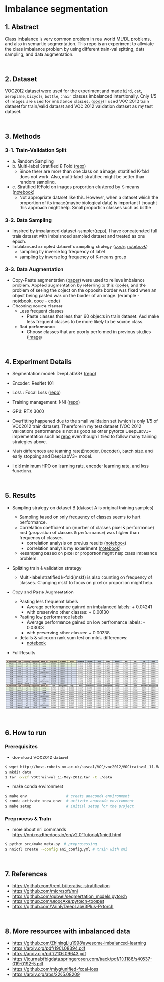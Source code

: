 # Imbalance segmentation


## 1. Abstract
Class imbalance is very common problem in real world ML/DL problems, and also in semantic segmentation. This repo is an experiment to alleviate the class imbalance problem by using different train-val spitting, data sampling, and data augmentation.

&nbsp;

## 2. Dataset
VOC2012 dataset were used for the experiment and made `bird`, `cat`, `aeroplane`, `bicycle`, `bottle`, `chair` classes imbalanced intentionally. Only 1/5 of images are used for imbalance classes. ([code](https://github.com/NamSahng/imbalance_segmentation/blob/main/src/make_meta.py#L225)) I used VOC 2012 train dataset for train/valid dataset and VOC 2012 validation dataset as my test dataset.

&nbsp;

## 3. Methods
### 3-1. Train-Validation Split
- a. Random Sampling
- b. Multi-label Stratified K-Fold ([repo](https://github.com/trent-b/iterative-stratification))
    - Since there are more than one class on a image, stratified K-fold does not work. Also, multi-label stratified might be better than random sampling.
- c. Stratified K-Fold on images proportion clustered by K-means ([notebook](https://github.com/NamSahng/imbalance_segmentation/blob/main/src/exercise_notebooks/cluster_by_proportion.ipynb))
    - Not appropriate dataset like this. However, when a dataset which the proportion of its image(maybe biological data) is important I thought this approach might help. Small proportion classes such as bottle


### 3-2. Data Sampling
- Inspired by imbalanced-dataset-sampler([repo](https://github.com/ufoym/imbalanced-dataset-sampler)), I have concatenated full train dataset with imbalanced sampled dataset and treated as one epoch.
- Imblalanced sampled dataset's sampling strategy ([code](https://github.com/NamSahng/imbalance_segmentation/blob/main/src/train_nni.py#L174), [notebook](https://github.com/NamSahng/imbalance_segmentation/blob/main/src/exercise_notebooks/check_sampling_strategy.ipynb))
    - sampling by inverse log frequency of label
    - sampling by inverse log frequency of K-means group



### 3-3. Data Augmentation
- Copy-Paste augmentation ([paper](https://arxiv.org/pdf/2012.07177v1.pdf)) were used to relieve imbalance problem. Applied augmentation by referring to this ([code](https://github.com/hoya012/semantic-segmentation-tutorial-pytorch/blob/master/learning/utils.py#L246)), and the problem of seeing the object on the opposite border was fixed when an object being pasted was on the border of an image. (example - [notebook](https://github.com/NamSahng/imbalance_segmentation/blob/main/src/exercise_notebooks/check_augmentation.ipynb), code - [code](https://github.com/NamSahng/imbalance_segmentation/blob/9eca57f56c2dfc92bfdbea0dc96805cbadde0725/src/utils/augmentation.py#L128))
- Choosing source classes 
    - Less frequent classes
        - Paste classes that less than 60 objects in train dataset. And make less frequent classes to be more likely to be source class.
    - Bad performance 
        - Choose classes that are poorly performed in previous studies ([image](https://www.researchgate.net/figure/Evaluation-results-of-the-PASCAL-VOC-2012-test-set_tbl1_315635038))

&nbsp;

## 4. Experiment Details
- Segmentation model: DeepLabV3+ ([repo](https://github.com/qubvel/segmentation_models.pytorch))
- Encoder: ResNet 101
- Loss : Focal Loss ([repo](https://github.com/BloodAxe/pytorch-toolbelt/blob/develop/pytorch_toolbelt/losses/focal.py))
- Training management: NNI ([repo](https://github.com/microsoft/nni))
- GPU: RTX 3060

- Overfitting happened due to the small validation set (which is only 1/5 of VOC2012 train dataset). Therefore in my test dataset (VOC 2012 validation) performance is not as good as other pytorch DeepLabv3+ implementation such as [repo](https://github.com/VainF/DeepLabV3Plus-Pytorch) even though I tried to follow many training strategies above. 
- Main differences are learning rate(Encoder, Decoder), batch size, and early stopping and DeepLabV3+ model.

- I did minimum HPO on learning rate, encoder learning rate, and loss functions.

&nbsp;
## 5. Results

- Sampling strategy on dataset B (dataset A is original training samples)
    - Sampling based on only frequency of classes seems to hurt performance.
    - Correlation coefficient on (number of classes pixel & performance) and (proportion of classes & performance) was higher than frequency of classes.
        - correlation analysis on previus results ([notebook](https://github.com/NamSahng/imbalance_segmentation/blob/main/src/exercise_notebooks/correlation_on_results_data.ipynb))
        - correlation analysis my experiment ([notebook](https://github.com/NamSahng/imbalance_segmentation/blob/main/src/exercise_notebooks/check_result_2.ipynb))
    - Resampling based on pixel or proportion might help class imbalance problem.

- Splitting train & validation strategy
    - Multi-label stratified k-fold(mskf) is also counting on frequency of classes. Changing mskf to focus on pixel or proportion might help.

- Copy and Paste Augmentation
    - Pasting less frequennt labels 
        - Average performance gained on imbalanced labels: + 0.04241
        - with preserving other classes: + 0.00130
    - Pasting low performance labels
        - Average performance gained on low perfromance labels: + 0.03003
        - with preserving other classes: + 0.00238
    - details & wilcoxon rank sum test on mIoU differences:
        - [notebook](https://github.com/NamSahng/imbalance_segmentation/blob/main/src/exercise_notebooks/check_result_2.ipynb)

- Full Results
<img src = "./data/results.png">

&nbsp;



## 6. How to run

### Prerequisites
- download VOC2012 dataset
```bash
$ wget http://host.robots.ox.ac.uk/pascal/VOC/voc2012/VOCtrainval_11-May-2012.tar
$ mkdir data
$ tar -xvzf VOCtrainval_11-May-2012.tar -C ./data
```
 - make conda environment
```bash
$ make env                  # create anaconda environment
$ conda activate <new_env>  # activate anaconda environment
$ make setup                # initial setup for the project
```

### Preprocess & Train 
- more about nni commands https://nni.readthedocs.io/en/v2.0/Tutorial/Nnictl.html
```bash
$ python src/make_meta.py  # preprocessing
$ nnictl create --config nni_config.yml # train with nni
```
&nbsp;

## 7. References
- https://github.com/trent-b/iterative-stratification
- https://github.com/microsoft/nni
- https://github.com/qubvel/segmentation_models.pytorch
- https://github.com/BloodAxe/pytorch-toolbelt
- https://github.com/VainF/DeepLabV3Plus-Pytorch

&nbsp;
## 8. More resources with imbalanced data
- https://github.com/ZhiningLiu1998/awesome-imbalanced-learning
- https://arxiv.org/pdf/1901.08394.pdf
- https://arxiv.org/pdf/2106.09643.pdf
- https://journalofbigdata.springeropen.com/track/pdf/10.1186/s40537-019-0192-5.pdf
- https://github.com/mlyg/unified-focal-loss
- https://arxiv.org/abs/2205.08209
